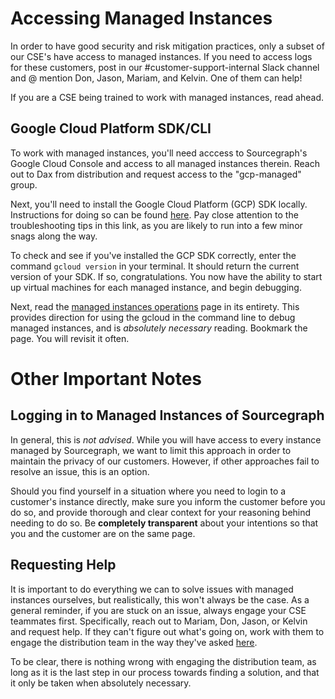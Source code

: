 # Accessing Managed Instances

In order to have good security and risk mitigation practices, only a subset of our CSE's have access to managed instances. If you need to access logs for these customers, post in our #customer-support-internal Slack channel and @ mention Don, Jason, Mariam, and Kelvin. One of them can help!

If you are a CSE being trained to work with managed instances, read ahead.

## Google Cloud Platform SDK/CLI

To work with managed instances, you'll need acccess to Sourcegraph's Google Cloud Console and access to all managed instances therein. Reach out to Dax from distribution and request access to the "gcp-managed" group.

Next, you'll need to install the Google Cloud Platform (GCP) SDK locally. Instructions for doing so can be found [here](https://cloud.google.com/sdk/docs/install). Pay close attention to the troubleshooting tips in this link, as you are likely to run into a few minor snags along the way.

To check and see if you've installed the GCP SDK correctly, enter the command `gcloud version` in your terminal. It should return the current version of your SDK. If so, congratulations. You now have the ability to start up virtual machines for each managed instance, and begin debugging.

Next, read the [managed instances operations](../engineering/enablement/delivery/managed/operations.md) page in its entirety. This provides direction for using the gcloud in the command line to debug managed instances, and is _absolutely necessary_ reading. Bookmark the page. You will revisit it often.

# Other Important Notes

## Logging in to Managed Instances of Sourcegraph

In general, this is _not advised_. While you will have access to every instance managed by Sourcegraph, we want to limit this approach in order to maintain the privacy of our customers. However, if other approaches fail to resolve an issue, this is an option.

Should you find yourself in a situation where you need to login to a customer's instance directly, make sure you inform the customer before you do so, and provide thorough and clear context for your reasoning behind needing to do so. Be **completely transparent** about your intentions so that you and the customer are on the same page.

## Requesting Help

It is important to do everything we can to solve issues with managed instances ourselves, but realistically, this won't always be the case. As a general reminder, if you are stuck on an issue, always engage your CSE teammates first. Specifically, reach out to Mariam, Don, Jason, or Kelvin and request help. If they can't figure out what's going on, work with them to engage the distribution team in the way they've asked [here](./engaging-other-teams.md).

To be clear, there is nothing wrong with engaging the distribution team, as long as it is the last step in our process towards finding a solution, and that it only be taken when absolutely necessary.
